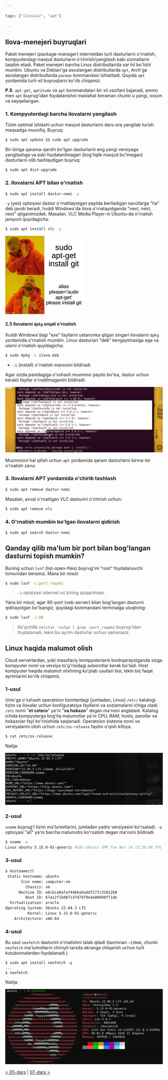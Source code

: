 ```yaml
---

tags: ["ilovalar", "apt"]

---
```

## Ilova-menejeri buyruqlari

Paket menejeri (package-manager) internetdan turli dasturlarni o'rnatish, kompyuterdagi mavjud dasturlarni o'chirish/yangilash kabi xizmatlarni taqdim etadi. Paket menejeri barcha Linux distributlarida xar hil bo'lishi mumkin. Ubuntu va Debian'ga asoslangan distributlarda `apt`, Arch'ga asoslangan distributlarda `pacman` kommandasi ishlatiladi. Quyida `apt` yordamida turli-xil buyruqlarni ko'rib chiqamiz.

**P.S.** `apt-get`, `aptitude` va `apt` kommandalari bir xil vazifani bajaradi, ammo men `apt` buyrug'idan foydalanishni maslahat beraman chunki u yangi, osson va sayqallangan.

### 1. Kompyuterdagi barcha ilovalarni yangilash

Tizim optimal ishlashi uchun mavjud dasturlarni dars-ora yangilab turish maqsadga muvofiq. Buyruq:

```bash
$ sudo apt update $$ sudo apt upgrade
```

Bir-biriga qarama-qarshi bo'lgan dasturlarni eng yangi versiyaga yangilashga va eski foydalanilmagan (bog'liqlik mavjud bo'lmagan) dasturlarni olib tashlaydigan buyruq:

```bash
$ sudo apt dist-upgrade
```

### 2. Ilovalarni APT bilan o'rnatish

```bash
$ sudo apt install dastur-nomi -y
```

`-y` (yes) optsiyasi dastur o'rnatilayotgan paytda beriladigan savollarga "ha" deb javob beradi, huddi Windows'da ilova o'rnatayotganda "next, next, next" qilganimizdek. Masalan, VLC Media Player-ni Ubuntu-da o'rnatish jarayoni quyidagicha:

```bash
$ sudo apt install vlc -y
```

![APT install meme](images/apt-install-meme.jpg)

#### 2.5 Ilovalarni `dpkg` orqali o'rnatish

Xuddi Windows'dagi "exe" fayllarni ustanovka qilgan singari ilovalarni `dpkg` yordamida o'rnatish mumkin. Linux dasturlari "deb" kengaytmasiga ega va ularni o'rnatish quyidagicha:

```bash
$ sudo dpkg -i ilova.deb
```

 - `-i` (install) o'rnatish manosini bildiradi.

Agar sizda pastdagiga o'xshash muommo paydo bo'lsa, dastur uchun kerakli fayllar o'rnatilmaganini bildiradi:

![missing dependency](images/dependency-missing.png)

Muommoni hal qilish uchun `apt` yordamida qaram dasturlarni birma-bir o'rnatish zarur.

### 3. Ilovalarni APT yordamida o'chirib tashlash

```bash
$ sudo apt remove dastur-nomi
```

Masalan, avval o'rnatilgan VLC dasturini o'chirish uchun:

```bash
$ sudo apt remove vlc
```

### 4. O'rnatish mumkin bo'lgan ilovalarni qidirish

```bash
$ sudo apt search dastur-nomi
```

## Qanday qilib ma'lum bir port bilan bog'langan dasturni topish mumkin?

Buning uchun `lsof` (list-open-files) buyrug'ini "root" foydalanuvchi tomonidan beramiz. Mana bir misol:

```bash
$ sudo lsof -i:port_raqami
```

>`-i` optsiyasi internet so'zining qisqartmasi.

Yana bir misol, agar 80-port (veb-server) bilan bog'langan dasturni qidirayotgan bo'lsangiz, quyidagi kommandani terminalga uloqtiring:

```bash
$ sudo lsof -i:80
```

>Ko'pchilik `netstat -tulpn | grep :port_raqami` buyrug'idan foydalanadi, lekin bu ayrim dasturlar uchun samarasiz.

## Linux haqida malumot olish

Cloud serverlardan, yoki masofaviy kompyuterlarni boshqarayotganda sizga kompyuter nomi va versiya to'g'risidagi axborotlar kerak bo'ladi. Host kompyuter haqida malumot olishning ko'plab usullari bor, lekin biz faqat ayrimlarini ko'rib chiqamiz.

### 1-usul

Unix'ga o'xshash operatsion tizimlardagi (jumladan, Linux) `/etc/` katalogi tizim va ilovalar uchun konfiguratsiya fayllarni va sozlamalarni ichiga oladi. `/etc` nomi "**et cetera**" ya'ni "**va hokazo**" degan ma'noni anglatadi. Katalog ichida kompyuterga bog'liq malumotlar ya'ni CPU, RAM, hosts, parollar va hokazolar fayl ko'rinishida saqlanadi. Operatsion sistema nomi va versiyalarini olish uchun `/etc/os-release` faylini o'qish kifoya.

```bash
$ cat /etc/os-release
```

Natija:

![Linux info](images/linux-info.png)

### 2-usul

`uname` buyrug'i tizim ma'lumotlarini, jumladan yadro versiyasini ko'rsatadi. `-a` optsiyasi "all" ya'ni barcha malumotni ko'rsatish degan ma'noni bildiradi.

```bash
$ uname -a
Linux ubuntu 5.15.0-91-generic #101-Ubuntu SMP Tue Nov 14 13:30:08 UTC 2023 x86_64 x86_64 x86_64 GNU/Linux
```

### 3-usul

```bash
$ hostnamectl
 Static hostname: ubuntu
       Icon name: computer-vm
         Chassis: vm
      Machine ID: e6cbca0afa744bbabaddf277c31812b0
         Boot ID: 67a12f1b087147d7979e4e00699ff1de
  Virtualization: oracle
Operating System: Ubuntu 22.04.3 LTS
          Kernel: Linux 5.15.0-91-generic
    Architecture: x86-64
```

### 4-usul

Bu usul `neofetch` dasturini o'rnatishni talab qiladi (taxminan `~130mb`, chunki `neofetch` ma'lumotlarni chiroyli tarzda ekranga chiqarish uchun turli kutubxonalardan foydalanadi.)

```
$ sudo apt install neofetch -y
...
$ neofetch
```

Natija:

![neofetch](images/neofetch.png)

[< 05-dars](05-dars.md) | [07-dars >](07-dars.md)